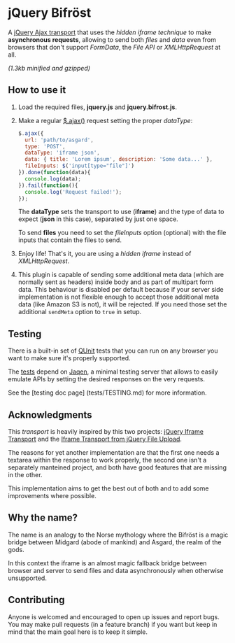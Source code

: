 jQuery Bifröst
==============

A [jQuery Ajax transport](//api.jquery.com/jQuery.ajaxTransport) that uses
the *hidden iframe technique* to make **asynchronous requests**, allowing to
send both *files* and *data* even from browsers that don't support *FormData*,
the *File API* or *XMLHttpRequest* at all.

*(1.3kb minified and gzipped)*


How to use it
-------------

1.  Load the required files, **jquery.js** and **jquery.bifrost.js**.

2.  Make a regular [$.ajax()](//api.jquery.com/jQuery.ajax/) request
    setting the proper *dataType*:

    ```javascript
    $.ajax({
      url: 'path/to/asgard',
      type: 'POST',
      dataType: 'iframe json',
      data: { title: 'Lorem ipsum', description: 'Some data...' },
      fileInputs: $('input[type="file"]')
    }).done(function(data){
      console.log(data);
    }).fail(function(){
      console.log('Request failed!');
    });
    ```

    The **dataType** sets the transport to use (**iframe**) and the type of
    data to expect (**json** in this case), separated by just one space.

    To send **files** you need to set the *fileInputs* option (optional) with
    the file inputs that contain the files to send.

3.  Enjoy life! That's it, you are using a *hidden iframe* instead of
    *XMLHttpRequest*.

4.  This plugin is capable of sending some additional meta data (which are normally
    sent as headers) inside body and as part of multipart form data. This behaviour
    is disabled per default because if your server side implementation is not 
    flexible enough to accept those additional meta data (like Amazon S3 is not),
    it will be rejected. If you need those set the additional `sendMeta` option
    to `true` in setup.

Testing
-------

There is a built-in set of [QUnit](//qunitjs.com/) tests that you can run on
any browser you want to make sure it's properly supported.

The [tests](tests) depend on [Jaqen](//www.npmjs.org/package/jaqen), a minimal
testing server that allows to easily emulate APIs by setting the desired
responses on the very requests.

See the [testing doc page] (tests/TESTING.md) for more information.


Acknowledgments
---------------
This *transport* is heavily inspired by this two projects:
[jQuery Iframe Transport](//github.com/cmlenz/jquery-iframe-transport) and the
[Iframe Transport from jQuery File Upload](
//github.com/blueimp/jQuery-File-Upload/blob/master/js/jquery.iframe-transport.js).

The reasons for yet another implementation are that the first one needs a
textarea within the response to work properly, the second one isn't a separately
manteined project, and both have good features that are missing in the other.

This implementation aims to get the best out of both and to add some
improvements where possible.


Why the name?
-------------
The name is an analogy to the Norse mythology where the Bifröst is a magic
bridge between Midgard (abode of mankind) and Asgard, the realm of the gods.

In this context the iframe is an almost magic fallback bridge between browser
and server to send files and data asynchronously when otherwise unsupported.


Contributing
------------
Anyone is welcomed and encouraged to open up issues and report bugs. You may
make pull requests (in a feature branch) if you want but keep in mind that the
main goal here is to keep it simple.
